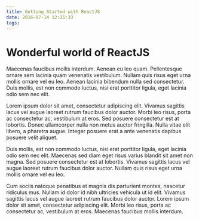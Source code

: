 ```yaml
---
title: Getting Started with ReactJS
date: 2016-07-14 12:25:33
tags:
---
```

# Wonderful world of ReactJS



Maecenas faucibus mollis interdum. Aenean eu leo quam. Pellentesque ornare sem lacinia quam venenatis vestibulum. Nullam quis risus eget urna mollis ornare vel eu leo. Aenean lacinia bibendum nulla sed consectetur. Duis mollis, est non commodo luctus, nisi erat porttitor ligula, eget lacinia odio sem nec elit.

Lorem ipsum dolor sit amet, consectetur adipiscing elit. Vivamus sagittis lacus vel augue laoreet rutrum faucibus dolor auctor. Morbi leo risus, porta ac consectetur ac, vestibulum at eros. Sed posuere consectetur est at lobortis. Donec ullamcorper nulla non metus auctor fringilla. Nulla vitae elit libero, a pharetra augue. Integer posuere erat a ante venenatis dapibus posuere velit aliquet.

Duis mollis, est non commodo luctus, nisi erat porttitor ligula, eget lacinia odio sem nec elit. Maecenas sed diam eget risus varius blandit sit amet non magna. Sed posuere consectetur est at lobortis. Vivamus sagittis lacus vel augue laoreet rutrum faucibus dolor auctor. Nullam quis risus eget urna mollis ornare vel eu leo.

Cum sociis natoque penatibus et magnis dis parturient montes, nascetur ridiculus mus. Nullam id dolor id nibh ultricies vehicula ut id elit. Vivamus sagittis lacus vel augue laoreet rutrum faucibus dolor auctor. Lorem ipsum dolor sit amet, consectetur adipiscing elit. Morbi leo risus, porta ac consectetur ac, vestibulum at eros. Maecenas faucibus mollis interdum.
